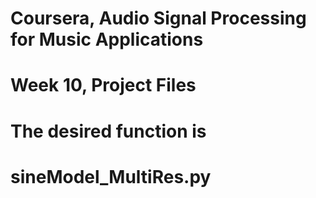 # Coursera, Audio Signal Processing for Music Applications

# Week 10, Project Files 

# The desired function is
# sineModel_MultiRes.py 



